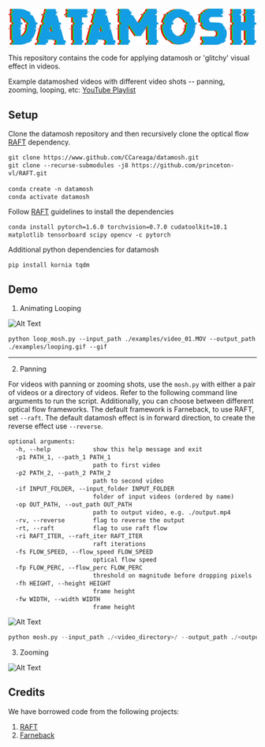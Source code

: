 ![Alt Text](examples/logo.png)

This repository contains the code for applying datamosh or 'glitchy' visual effect in videos.

Example datamoshed videos with different video shots -- panning, zooming, looping, etc: [YouTube Playlist](https://youtube.com/playlist?list=PLxQH-axrX98g7myRfhSe2XWomf-mUzuea)

## Setup
Clone the datamosh repository and then recursively clone the optical flow [RAFT](https://github.com/princeton-vl/RAFT) dependency.
```
git clone https://www.github.com/CCareaga/datamosh.git
git clone --recurse-submodules -j8 https://github.com/princeton-vl/RAFT.git

conda create -n datamosh
conda activate datamosh
```

Follow [RAFT](https://github.com/princeton-vl/RAFT) guidelines to install the dependencies
```
conda install pytorch=1.6.0 torchvision=0.7.0 cudatoolkit=10.1 matplotlib tensorboard scipy opencv -c pytorch
```
Additional python dependencies for datamosh
```
pip install kornia tqdm
```

## Demo
1. Animating Looping

![Alt Text](examples/looping.gif)

```
python loop_mosh.py --input_path ./examples/video_01.MOV --output_path ./examples/looping.gif --gif
```

----
2. Panning

For videos with panning or zooming shots, use the `mosh.py` with either a pair of videos or a directory of videos. Refer to the following command line arguments to run the script. Additionally, you can choose between different optical flow frameworks. The default framework is Farneback, to use RAFT, set `--raft`. The default datamosh effect is in forward direction, to create the reverse effect use `--reverse`. 
```
optional arguments:
  -h, --help            show this help message and exit
  -p1 PATH_1, --path_1 PATH_1
                        path to first video
  -p2 PATH_2, --path_2 PATH_2
                        path to second video
  -if INPUT_FOLDER, --input_folder INPUT_FOLDER
                        folder of input videos (ordered by name)
  -op OUT_PATH, --out_path OUT_PATH
                        path to output video, e.g. ./output.mp4
  -rv, --reverse        flag to reverse the output
  -rt, --raft           flag to use raft flow
  -ri RAFT_ITER, --raft_iter RAFT_ITER
                        raft iterations
  -fs FLOW_SPEED, --flow_speed FLOW_SPEED
                        optical flow speed
  -fp FLOW_PERC, --flow_perc FLOW_PERC
                        threshold on magnitude before dropping pixels
  -fh HEIGHT, --height HEIGHT
                        frame height
  -fw WIDTH, --width WIDTH
                        frame height

```
![Alt Text](examples/panning.gif)
```python
python mosh.py --input_path ./<video_directory>/ --output_path ./<output.mp4>
```

3. Zooming

![Alt Text](examples/zooming.gif)

## Credits

We have borrowed code from the following projects: 
1. [RAFT](https://github.com/princeton-vl/RAFT)
2. [Farneback](https://opencv-python-tutroals.readthedocs.io/en/latest/py_tutorials/py_video/py_lucas_kanade/py_lucas_kanade.html)